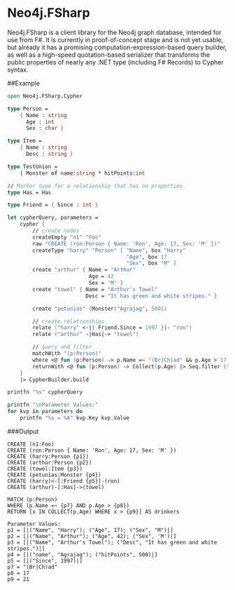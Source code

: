 # Neo4j.FSharp

Neo4j.FSharp is a client library for the Neo4j graph database, intended for use from F#.
It is currently in proof-of-concept stage and is not yet usable, but already it has
a promising computation-expression-based query builder, as well as a high-speed 
quotation-based serializer that transforms the public properties of nearly
any .NET type (including F# Records) to Cypher syntax.

##Example

```fsharp
open Neo4j.FSharp.Cypher

type Person =
    { Name : string
      Age : int
      Sex : char }

type Item =
    { Name : string
      Desc : string }

type TestUnion =
    | Monster of name:string * hitPoints:int

// Marker type for a relationship that has no properties
type Has = Has

type Friend = { Since : int }

let cypherQuery, parameters =
    cypher {
        // create nodes
        createEmpty "n1" "Foo"
        raw "CREATE (ron:Person { Name: 'Ron', Age: 17, Sex: 'M' })"
        createType "harry" "Person" [ "Name", box "Harry"
                                      "Age", box 17
                                      "Sex", box "M" ]
        create "arthur" { Name = "Arthur"
                          Age = 42
                          Sex = 'M' }
        create "towel" { Name = "Arthur's Towel"
                         Desc = "It has green and white stripes." }

        create "petunias" (Monster("Agrajag", 500))

        // create relationships
        relate ("harry" <-|{ Friend.Since = 1997 }|- "ron")
        relate ("arthur" -|Has|-> "towel")

        // query and filter
        matchWith "(p:Person)"
        where <@ fun (p:Person) -> p.Name =~ "(Br|Ch)ad" && p.Age > 17 @>
        returnWith <@ fun (p:Person) -> Collect(p.Age) |> Seq.filter (fun x -> x > 21) |> As "drinkers" @>
    }
    |> CypherBuilder.build

printfn "%s" cypherQuery

printfn "\nParameter Values:"
for kvp in parameters do
    printfn "%s = %A" kvp.Key kvp.Value
```

###Output

    CREATE (n1:Foo)
    CREATE (ron:Person { Name: 'Ron', Age: 17, Sex: 'M' })
    CREATE (harry:Person {p1})
    CREATE (arthur:Person {p2})
    CREATE (towel:Item {p3})
    CREATE (petunias:Monster {p4})
    CREATE (harry)<-[:Friend {p5}]-(ron)
    CREATE (arthur)-[:Has]->(towel)

    MATCH (p:Person)
    WHERE (p.Name =~ {p7} AND p.Age > {p8})
    RETURN [x IN COLLECT(p.Age) WHERE x > {p9}] AS drinkers

    Parameter Values:
    p1 = [|("Name", "Harry"); ("Age", 17); ("Sex", "M")|]
    p2 = [|("Name", "Arthur"); ("Age", 42); ("Sex", 'M')|]
    p3 = [|("Name", "Arthur's Towel"); ("Desc", "It has green and white stripes.")|]
    p4 = [|("name", "Agrajag"); ("hitPoints", 500)|]
    p5 = [|("Since", 1997)|]
    p7 = "(Br|Ch)ad"
    p8 = 17
    p9 = 21
